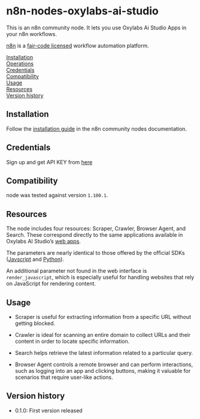 # n8n-nodes-oxylabs-ai-studio

This is an n8n community node. It lets you use Oxylabs Ai Studio Apps in your n8n workflows.


[n8n](https://n8n.io/) is a [fair-code licensed](https://docs.n8n.io/reference/license/) workflow automation platform.

[Installation](#installation)  
[Operations](#operations)  
[Credentials](#credentials)  <!-- delete if no auth needed -->  
[Compatibility](#compatibility)  
[Usage](#usage)  <!-- delete if not using this section -->  
[Resources](#resources)  
[Version history](#version-history)  <!-- delete if not using this section -->  

## Installation

Follow the [installation guide](https://docs.n8n.io/integrations/community-nodes/installation/) in the n8n community nodes documentation.

## Credentials

Sign up and get API KEY from [here](https://aistudio.oxylabs.io/settings/api-key)

## Compatibility

node was tested against version `1.100.1`.

## Resources

The node includes four resources: Scraper, Crawler, Browser Agent, and Search. These correspond directly to the same applications available in Oxylabs AI Studio’s [web apps](https://aistudio.oxylabs.io/apps).

The parameters are nearly identical to those offered by the official SDKs ([Javscript](https://www.npmjs.com/package/oxylabs-ai-studio) and [Python](https://pypi.org/project/oxylabs-ai-studio/)).

An additional parameter not found in the web interface is `render_javascript`, which is especially useful for handling websites that rely on JavaScript for rendering content.


## Usage

- Scraper is useful for extracting information from a specific URL without getting blocked.

- Crawler is ideal for scanning an entire domain to collect URLs and their content in order to locate specific information.

- Search helps retrieve the latest information related to a particular query.

- Browser Agent controls a remote browser and can perform interactions, such as logging into an app and clicking buttons, making it valuable for scenarios that require user-like actions.



## Version history

- 0.1.0: First version released


